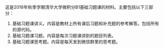这是2018年秋季学期清华大学微积分B1基础习题课的材料。主要包括以下三部分：   
1. 基础习题课讲义。内容是教材上所有课后习题和补充题的参考解答。包括所有的源代码。  
2. 基础习题课习题。内容是每次习题课讲到的题目列表。   
3. 基础习题课思考题。内容是每天发到微信群里的思考题。 
